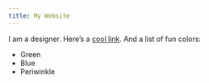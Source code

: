 ```yaml
---
title: My Website
---
```


I am a designer. Here’s a [cool link](https://are.na/). And a list of fun colors:

- Green
- Blue
- Periwinkle